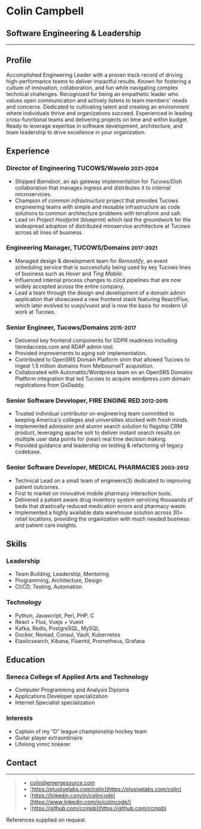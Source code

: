 # Colin Campbell
<!-- # Software Engineer -->
<!-- #### Toronto, CANADA -->
## Software Engineering & Leadership
<!-- ### Resume -->

--- 

<section>

## Profile
Accomplished Engineering Leader with a proven track record of driving high-performance teams to deliver impactful results. Known for fostering a culture of innovation, collaboration, and fun while navigating complex technical challenges. Recognized for being an empathetic leader who values open communication and actively listens to team members' needs and concerns. Dedicated to cultivating talent and creating an environment where individuals thrive and organizations succeed. Experienced in leading cross-functional teams and delivering projects on time and within budget. Ready to leverage expertise in software development, architecture, and team leadership to drive excellence in your organization.

</section>

<section>

## Experience

<article>

### Director of Engineering TUCOWS/Wavelo <small>2021-2024</small>
* Shipped _Barndoor_, an api gateway implementation for _Tucows/Dish_
    collaboration that manages ingress and distributes it to internal microservices.
* Champion of _common infrastructure_ project that provides Tucows engineering
    teams with simple and reusable infrastructure as code solutions to 
    common architecture problems with terraform and salt.
* Lead on _Project Hoofprint_ (blueprint) which laid the groundwork for the 
    widespread adoption of distributed miroservice architecture 
    at Tucows across all lines of business.

</article>

<article>

### Engineering Manager, TUCOWS/Domains <small>2017-2021</small>
* Managed design & development team for _Remootify_, an event scheduling
    service that is successfully being used by key Tucows lines of business
    such as _Hover_ and _Ting Mobile_.
* Influenced internal process changes to ci/cd pipelines that are now
    widely accepted across the entire company.
* Lead a team through the design and development of a domain admin
    application that showcased a new frontend stack featuring React/Flux, 
    which later evolved to vuejs/vuext and is now the basis for modern UI work at Tucows.

</article>

<article>

### Senior Engineer, Tucows/Domains <small>2015-2017</small>
* Delivered key frontend components for GDPR readiness including tieredaccess.com
    and RDAP admin tool.
* Provided improvements to aging solr implementation.
* Contributed to OpenSRS Domain Platform shim that allowed Tucows to ingest 1.5
    million domains from MelbourneIT acquisition.
* Collaborated with Automattic/Wordpress team on an OpenSRS Domains Platform integration
    that led Tucows to acquire wordpress.com domain registrations from GoDaddy.

</article>

<article>

### Senior Software Developer, FIRE ENGINE RED <small>2012-2015</small>
* Trusted individual contributor on engineering team committed to keeping America's
    colleges and universities stocked with fresh minds.
* Implemented admission and alumni search solution to flagship CRM product,
    leveraging apache solr to deliver instant search results on multiple user data
    points for (near) real time decision making. 
* Provided guidance and leadership on testing & refactoring of legacy codebase.

</article>

<article>

### Senior Software Developer, MEDICAL PHARMACIES <small>2003-2012</small>
* Technical Lead on a small team of engineers(3) dedicated to improving patient
    outcomes.
* First to market on innovative mobile pharmacy interaction tools.
* Delivered a patient aware drug inventory system servicing thousands of beds that 
    drastically reduced medication errors and pharmacy waste.
* Implemented a highly available data warehouse solution across 30+ retail
    locations,  providing the organization with much needed business and patient
    care insights.

</article>

</section>

<section>

## Skills
### Leadership
* Team Building, Leadership, Mentoring
* Programming, Architecture, Design
* CI/CD, Testing, Automation

### Technology
* Python, Javascript, Perl, PHP, C
* React + Flux, Vuejs + Vuext
* Kafka, Redis, PostgreSQL, MySQL
* Docker, Nomad, Consul, Vault, Kubernetes
* Elasticsearch, Kibana, Fluentd, Prometheus, Grafana

</section>

<section>

## Education

<article>

### Seneca College of Applied Arts and Technology
* Computer Programming and Analysis Diploma
* Applications Developer specialization
* Internet Specialist specialization

</article>

<article>

### Interests
* Captain of my “D” league championship hockey team
* Guitar player extraordinaire
* Lifelong vimrc tinkerer

</article>

</section>

<section>

## Contact

---

> * <i class="fas fa-envelope"></i> [colin@emergesource.com](mailto:colin@emergesource.com)
> * <i class="fas fa-desktop"></i> [https://eluslivelabs.com/colin](https://elusivelabs.com/colin)
> * <i class="fab fa-linkedin-in"></i> [https://linkedin.com/in/colincode](https://www.linkedin.com/in/colincode/)
> * <i class="fab fa-github"></i> [https://github.com/ccmpb](https://github.com/ccmpb)

</section>

<section>

References supplied on request.

</section>
